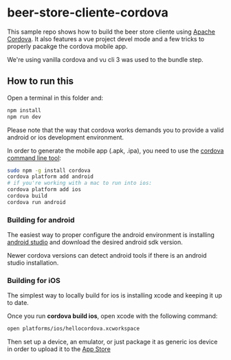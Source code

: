 # beer-store-cliente-cordova

This sample repo shows how to build the beer store cliente using
[Apache Cordova](https://cordova.apache.org/). It also features a vue project
devel mode and a few tricks to properly pacakge the cordova mobile app.

We're using vanilla cordova and vu cli 3 was used to the bundle step.

## How to run this

Open a terminal in this folder and:

```bash
npm install
npm run dev
```

Please note that the way that cordova works demands you to provide a valid
android or ios development environment.

In order to generate the mobile app (.apk, .ipa), you need to use the
[cordova command line tool](https://cordova.apache.org/#getstarted):

```bash
sudo npm -g install cordova
cordova platform add android
# if you're working with a mac to run into ios:
cordova platform add ios
cordova build
cordova run android
```

### Building for android

The easiest way to proper configure the android environment is installing
[android studio](https://developer.android.com/studio/?hl=pt-br) and download
the desired android sdk version.

Newer cordova versions can detect android tools if there is an android studio
installation.

### Building for iOS

The simplest way to locally build for ios is installing xcode and keeping it
up to date.

Once you run **cordova build ios**, open xcode with the following command:

```bash
open platforms/ios/hellocordova.xcworkspace
```

Then set up a device, an emulator, or just package it as generic ios device
in order to upload it to the [App Store](https://appstoreconnect.apple.com/login)
